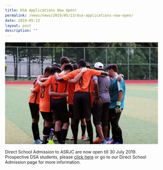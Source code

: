 ```yaml
---
title: DSA Applications Now Open!
permalink: /news/news/2019/05/13/dsa-applications-now-open/
date: 2019-05-13
layout: post
description: ""
---
```

![](/images/DSA-1024x682.jpg)

Direct School Admission to ASRJC are now open till 30 July 2019. Prospective DSA students, please [click here](https://asrjc.moe.edu.sg/joining-asrjc/direct-school-admission/) or go to our Direct School Admission page for more information.